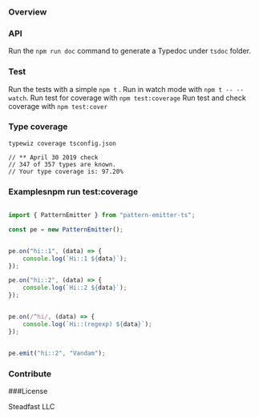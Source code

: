 ### Overview

### API
Run the ```npm run doc``` command to generate a Typedoc under ```tsdoc``` folder.

### Test
Run the tests with a simple ```npm t``` .
Run in watch mode with ```npm t -- --watch```.
Run test for coverage with ```npm test:coverage```
Run test and check coverage with ```npm test:cover```

### Type coverage

```
typewiz coverage tsconfig.json

// ** April 30 2019 check
// 347 of 357 types are known.
// Your type coverage is: 97.20%

```



### Examplesnpm run test:coverage

```typescript

import { PatternEmitter } from "pattern-emitter-ts";

const pe = new PatternEmitter();


pe.on("hi::1", (data) => {
    console.log(`Hi::1 ${data}`);
});

pe.on("hi::2", (data) => {
    console.log(`Hi::2 ${data}`);
});


pe.on(/^hi/, (data) => {
    console.log(`Hi::(regexp) ${data}`);
});


pe.emit("hi::2", "Vandam");


```

### Contribute

###License

Steadfast LLC 